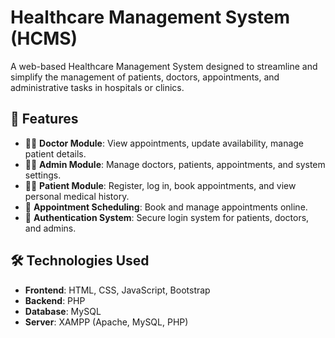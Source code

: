 # Healthcare Management System (HCMS)

A web-based Healthcare Management System designed to streamline and simplify the management of patients, doctors, appointments, and administrative tasks in hospitals or clinics.

## 📌 Features

- 🧑‍⚕️ **Doctor Module**: View appointments, update availability, manage patient details.
- 👨‍💼 **Admin Module**: Manage doctors, patients, appointments, and system settings.
- 🧑‍💻 **Patient Module**: Register, log in, book appointments, and view personal medical history.
- 📅 **Appointment Scheduling**: Book and manage appointments online.
- 🔐 **Authentication System**: Secure login system for patients, doctors, and admins.

## 🛠️ Technologies Used

- **Frontend**: HTML, CSS, JavaScript, Bootstrap
- **Backend**: PHP
- **Database**: MySQL
- **Server**: XAMPP (Apache, MySQL, PHP)

